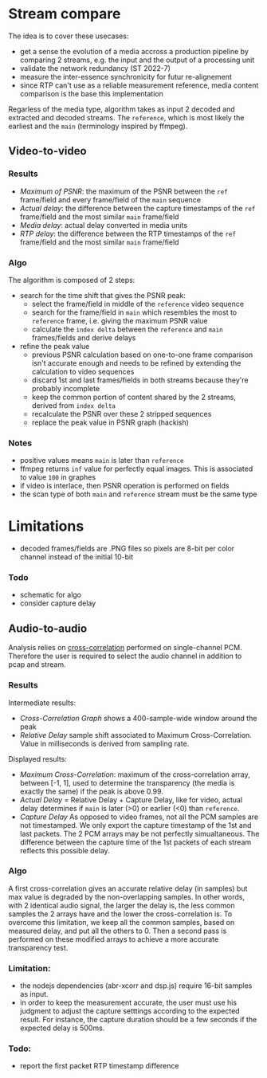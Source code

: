 # Stream compare

The idea is to cover these usecases:

* get a sense the evolution of a media accross a production pipeline by comparing 2 streams, e.g. the input and the output of a processing unit
* validate the network redundancy (ST 2022-7)
* measure the inter-essence synchronicity for futur re-alignement
* since RTP can't use as a reliable measurement reference, media content comparison is the base this implementation

Regarless of the media type, algorithm takes as input 2 decoded and extracted and decoded streams. The `reference`, which is most likely the earliest and the `main` (terminology inspired by ffmpeg).

## Video-to-video

### Results

* *Maximum of PSNR*: the maximum of the PSNR between the `ref` frame/field and every frame/field of the `main` sequence
* *Actual delay*: the difference between the capture timestamps of the `ref` frame/field and the most similar `main` frame/field
* *Media delay*: actual delay converted in media units
* *RTP delay*: the difference between the RTP timestamps of the `ref` frame/field and the most similar `main` frame/field

### Algo

The algorithm is composed of 2 steps:

* search for the time shift that gives the PSNR peak:
    - select the frame/field in middle of the `reference` video sequence
    - search for the frame/field in `main` which resembles the most to `reference` frame, i.e. giving the maximum PSNR value
    - calculate the `index delta` between the `reference` and `main` frames/fields and derive delays
* refine the peak value
    - previous PSNR calculation based on one-to-one frame comparison isn't accurate enough and needs to be refined by extending the calculation to video sequences
    - discard 1st and last frames/fields in both streams because they're probably incomplete
    - keep the common portion of content shared by the 2 streams, derived from `index delta`
    - recalculate the PSNR over these 2 stripped sequences
    - replace the peak value in PSNR graph (hackish)

### Notes

* positive values means `main` is later than `reference`
* ffmpeg returns `inf` value for perfectly equal images. This is associated to value `100` in graphes
* if video is interlace, then PSNR operation is performed on fields
* the scan type of both `main` and `reference` stream must be the same type

# Limitations

* decoded frames/fields are .PNG files so pixels are 8-bit per color channel instead of the initial 10-bit

### Todo

* schematic for algo
* consider capture delay

## Audio-to-audio

Analysis relies on [cross-correlation](https://en.wikipedia.org/wiki/File:Comparison_convolution_correlation.svg) performed on single-channel PCM. Therefore the user is required to select the audio channel in addition to pcap and stream.

### Results

Intermediate results:

- *Cross-Correlation Graph* shows a 400-sample-wide window around the peak
- *Relative Delay* sample shift associated to Maximum Cross-Correlation. Value in milliseconds is derived from sampling rate.

Displayed results:

- *Maximum Cross-Correlation*: maximum of the cross-correlation array, between [-1, 1], used to determine the transparency (the media is exactly the same) if the peak is above 0.99.
- *Actual Delay* = Relative Delay + Capture Delay, like for video, actual delay determines if `main` is later (>0) or earlier (<0) than `reference`.
- *Capture Delay* As opposed to video frames, not all the PCM samples are not timestamped. We only export the capture timestamp of the 1st and last packets. The 2 PCM arrays may be not perfectly simualtaneous. The difference between the capture time of the 1st packets of each stream reflects this possible delay.

### Algo

A first cross-correlation gives an accurate relative delay (in samples) but max value is degraded by the non-overlapping samples. In other words, with 2 identical audio signal, the larger the delay is, the less common samples the 2 arrays have and the lower the cross-correlation is. To overcome this limitation, we keep all the common samples, based on measured delay, and put all the others to 0. Then a second pass is performed on these modified arrays to achieve a more accurate transparency test.

### Limitation:

- the nodejs dependencies (abr-xcorr and dsp.js) require 16-bit samples as input.
- in order to keep the measurement accurate, the user must use his judgment to adjust the capture setttings according to the expected result. For instance, the capture duration should be a few seconds if the expected delay is 500ms.

### Todo:

* report the first packet RTP timestamp difference
